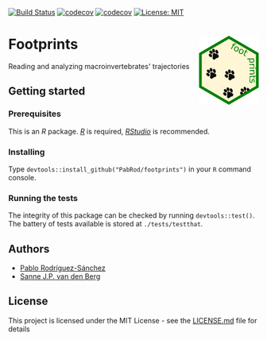 [![Build Status](https://github.com/PabRod/footprints/workflows/R-CMD-check/badge.svg?branch=master)](https://github.com/PabRod/footprints/actions)
[![codecov](https://codecov.io/gh/PabRod/footprints/graph/badge.svg)](https://codecov.io/gh/PabRod/footprints)
[![codecov](https://img.shields.io/badge/lifecycle-experimental-orange.svg)](https://lifecycle.r-lib.org/articles/stages.html)
[![License: MIT](https://img.shields.io/badge/License-MIT-yellow.svg)](https://opensource.org/licenses/MIT)

# Footprints <img src="inst/img/logo.png" width="120" align="right" />
Reading and analyzing macroinvertebrates' trajectories

## Getting started

### Prerequisites
This is an _R_ package. [_R_](https://www.r-project.org/) is required, [_RStudio_](https://www.rstudio.com/) is recommended.

### Installing
Type `devtools::install_github("PabRod/footprints")` in your `R` command console.

### Running the tests
The integrity of this package can be checked by running `devtools::test()`. 
The battery of tests available is stored at `./tests/testthat`.

## Authors
- [Pablo Rodríguez-Sánchez](https://pabrod.github.io)
- [Sanne J.P. van den Berg](https://www.wur.nl/en/Persons/Sanne-dr.-SJP-Sanne-van-den-Berg.htm)

## License
This project is licensed under the MIT License - see the [LICENSE.md](LICENSE) file for details
